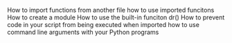 How to import functions from another file
how to use imported funcitons
How to create a module
How to use the built-in funciton dr()
How to prevent code in your script from being executed when imported
how to use command line arguments with your Python programs
